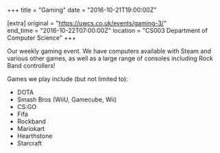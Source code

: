 +++
title = "Gaming"
date = "2016-10-21T19:00:00Z"

[extra]
original = "https://uwcs.co.uk/events/gaming-3/"    
end_time = "2016-10-22T07:00:00Z"
location = "CS003 Department of Computer Science"
+++

Our weekly gaming event. We have computers available with Steam and various other games, as well as a large range of consoles including Rock Band controllers\!

Games we play include (but not limited to):

  - DOTA
  - Smash Bros (WiiU, Gamecube, Wii)
  - CS:GO
  - Fifa
  - Rockband
  - Mariokart
  - Hearthstone
  - Starcraft

